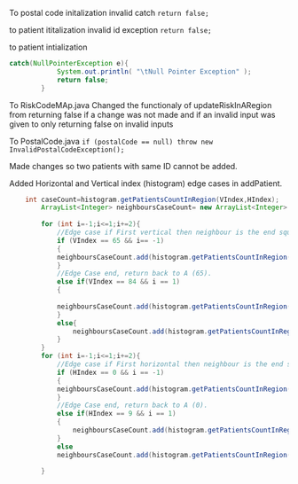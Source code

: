 To postal code initalization invalid catch
`return false;`

to patient ititalization invalid id exception
`return false;`

to patient intialization
```java
catch(NullPointerException e){
    		System.out.println( "\tNull Pointer Exception" );
    		return false;
    	}
```


To RiskCodeMAp.java
Changed the functionaly of updateRiskInARegion from returning false if a change was not made and if an invalid input was given to only returning false on invalid inputs

To PostalCode.java
`if (postalCode == null) throw new InvalidPostalCodeException();`

Made changes so two patients with same ID cannot be added.

Added Horizontal and Vertical index (histogram) edge cases in addPatient.
```java
	int caseCount=histogram.getPatientsCountInRegion(VIndex,HIndex);
    	ArrayList<Integer> neighboursCaseCount= new ArrayList<Integer> ();
		
    	for (int i=-1;i<=1;i+=2){
			//Edge case if First vertical then neighbour is the end square. have to reroute it.
			if (VIndex == 65 && i== -1)
			{
			neighboursCaseCount.add(histogram.getPatientsCountInRegion(84,HIndex));
			}
			//Edge Case end, return back to A (65).
			else if(VIndex == 84 && i == 1)
			{
	
    		neighboursCaseCount.add(histogram.getPatientsCountInRegion(65,HIndex));
			}
			else{
				neighboursCaseCount.add(histogram.getPatientsCountInRegion(VIndex+i,HIndex));
			}
		}
    	for (int i=-1;i<=1;i+=2){
			//Edge case if First horizontal then neighbour is the end square. have to reroute it.
			if (HIndex == 0 && i == -1)
			{
    		neighboursCaseCount.add(histogram.getPatientsCountInRegion(VIndex,9));
			}
			//Edge Case end, return back to A (0).
			else if(HIndex == 9 && i == 1)
			{
				neighboursCaseCount.add(histogram.getPatientsCountInRegion(VIndex,0));
			}
			else
			neighboursCaseCount.add(histogram.getPatientsCountInRegion(VIndex,HIndex+i));
		
		}

```
